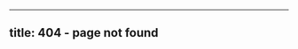 ```yaml
---
permalink: /404.html
---
```


---
title: 404 - page not found
---


<style> div {visibility:hidden}</style>
	
<body style="background-image:url(/static/images/404background.png);
		background-repeat:no-repeat;
		background-attachment:fixed;
		overflow:scroll;
		width:100%;
	     height:100%> </body>
